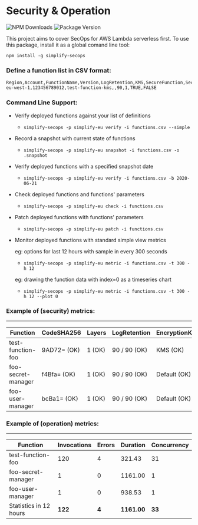 # Security & Operation

![NPM Downloads](https://img.shields.io/npm/dw/simplify-secops)
![Package Version](https://img.shields.io/github/package-json/v/simplify-framework/security?color=green)

This project aims to cover SecOps for AWS Lambda serverless first. To use this package, install it as a global comand line tool:

`npm install -g simplify-secops`


### Define a function list in CSV format:
```csv
Region,Account,FunctionName,Version,LogRetention,KMS,SecureFunction,SecureLog
eu-west-1,123456789012,test-function-kms,,90,1,TRUE,FALSE
```

### Command Line Support:
- Verify deployed functions against your list of definitions
    + `simplify-secops -p simplify-eu verify -i functions.csv --simple`
- Record a snapshot with current state of functions
    + `simplify-secops -p simplify-eu snapshot -i functions.csv -o .snapshot`
- Verify deployed functions with a specified snapshot date
    + `simplify-secops -p simplify-eu verify -i functions.csv -b 2020-06-21`
- Check deployed functions and functions' parameters
    + `simplify-secops -p simplify-eu check -i functions.csv`
- Patch deployed functions with functions' parameters
    + `simplify-secops -p simplify-eu patch -i functions.csv`
- Monitor deployed functions with standard simple view metrics
  
  eg: options for last 12 hours with sample in every 300 seconds
    + `simplify-secops -p simplify-eu metric -i functions.csv -t 300 -h 12`
  
  eg: drawing the function data with index=0 as a timeseries chart
    + `simplify-secops -p simplify-eu metric -i functions.csv -t 300 -h 12 --plot 0`

### Example of (security) metrics:

-----------------------------------------------------------------------------------------------------------
|           Function |  CodeSHA256 | Layers | LogRetention | EncryptionKey | SecureFunction |   SecureLog |
|--------------------|-------------|--------|--------------|---------------|----------------|-------------|
|  test-function-foo | 9AD72= (OK) | 1 (OK) | 90 / 90 (OK) |      KMS (OK) |       YES (OK) |     NO (OK) |
| foo-secret-manager | f4Bfa= (OK) | 1 (OK) | 90 / 90 (OK) |  Default (OK) |    YES (PATCH) | YES (PATCH) |
|   foo-user-manager | bcBa1= (OK) | 1 (OK) | 90 / 90 (OK) |  Default (OK) |        NO (OK) |     NO (OK) |


### Example of (operation) metrics:

--------------------------------------------------------------------------------
|                 Function | Invocations |  Errors |    Duration | Concurrency |
|--------------------------|-------------|---------|-------------|-------------|
|        test-function-foo |         120 |       4 |      321.43 |          31 |
|       foo-secret-manager |           1 |       0 |     1161.00 |           1 |
|         foo-user-manager |           1 |       0 |      938.53 |           1 |
|   Statistics in 12 hours |         **122** |       **4** |     **1161.00** |        **33** |

